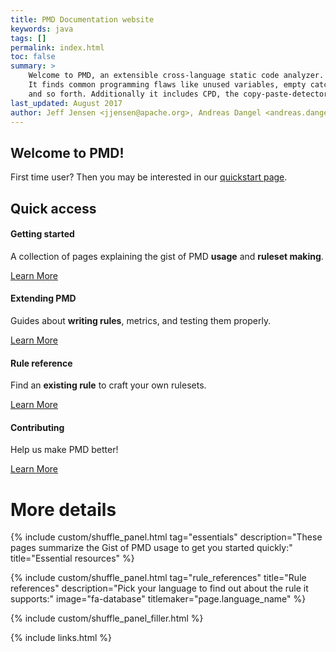 ```yaml
---
title: PMD Documentation website
keywords: java
tags: []
permalink: index.html
toc: false
summary: >
    Welcome to PMD, an extensible cross-language static code analyzer.
    It finds common programming flaws like unused variables, empty catch blocks, unnecessary object creation,
    and so forth. Additionally it includes CPD, the copy-paste-detector. CPD finds duplicated code.
last_updated: August 2017
author: Jeff Jensen <jjensen@apache.org>, Andreas Dangel <andreas.dangel@adangel.org>
---
```



## Welcome to PMD!

First time user? Then you may be interested in our [quickstart page](TODO).



<div class="row">
         <div class="col-lg-12">
             <h2 class="page-header">Quick access</h2>
         </div>
         <div class="col-md-3 col-sm-6">
             <div class="panel panel-default text-center">
                 <div class="panel-heading">
                     <span class="fa-stack fa-5x">
                           <i class="fa fa-circle fa-stack-2x text-primary"></i>
                           <i class="fa fa-paper-plane fa-stack-1x fa-inverse"></i>
                     </span>
                 </div>
                 <div class="panel-body">
                     <h4>Getting started</h4>
                     <p>A collection of pages explaining the gist of PMD <b>usage</b> and <b>ruleset making</b>.</p>
                     <a href="tag_getting_started.html" class="btn btn-primary">Learn More</a>
                 </div>
             </div>
         </div>
         <div class="col-md-3 col-sm-6">
             <div class="panel panel-default text-center">
                 <div class="panel-heading">
                     <span class="fa-stack fa-5x">
                           <i class="fa fa-circle fa-stack-2x text-primary"></i>
                           <i class="fa fa-expand fa-stack-1x fa-inverse"></i>
                     </span>
                 </div>
                 <div class="panel-body">
                     <h4>Extending PMD</h4>
                     <p>Guides about <b>writing rules</b>, metrics, and testing them properly.</p>
                     <a href="tag_navigation.html" class="btn btn-primary">Learn More</a>
                 </div>
             </div>
         </div>
         <div class="col-md-3 col-sm-6">
             <div class="panel panel-default text-center">
                 <div class="panel-heading">
                     <span class="fa-stack fa-5x">
                           <i class="fa fa-circle fa-stack-2x text-primary"></i>
                           <i class="fa fa-list fa-stack-1x fa-inverse"></i>
                     </span>
                 </div>
                 <div class="panel-body">
                     <h4>Rule reference</h4>
                     <p>Find an <b>existing rule</b> to craft your own rulesets.</p>
                     <a href="tag_single_sourcing.html" class="btn btn-primary">Learn More</a>
                 </div>
             </div>
         </div>
         <div class="col-md-3 col-sm-6">
             <div class="panel panel-default text-center">
                 <div class="panel-heading">
                     <span class="fa-stack fa-5x">
                           <i class="fa fa-circle fa-stack-2x text-primary"></i>
                           <i class="fa fa-code-fork fa-stack-1x fa-inverse"></i>
                     </span>
                 </div>
                 <div class="panel-body">
                     <h4>Contributing</h4>
                     <p>Help us make PMD better!</p>
                     <a href="tag_formatting.html" class="btn btn-primary">Learn More</a>
                 </div>
             </div>
         </div>
</div>


# More details


{% include custom/shuffle_panel.html
   tag="essentials"
   description="These pages summarize the Gist of PMD usage to get you started quickly:"
   title="Essential resources" %}


{% include custom/shuffle_panel.html
   tag="rule_references"
   title="Rule references"
   description="Pick your language to find out about the rule it supports:"
   image="fa-database"
   titlemaker="page.language_name" %}

{% include custom/shuffle_panel_filler.html %}




<!-- {% include image.html file="pmd-logo-big.png" alt="PMD Logo" %} -->

{% include links.html %}
